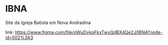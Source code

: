 # IBNA
Site da Igreja Batista em Nova Andradina

link: https://www.figma.com/file/pWuDykpFkxTwvQdBX4Qe2J/IBNA?node-id=502%3A3
